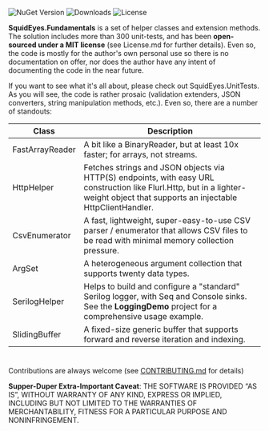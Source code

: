 
![NuGet Version](https://img.shields.io/nuget/v/SquidEyes.Fundamentals)
![Downloads](https://img.shields.io/nuget/dt/squideyes.fundamentals)
![License](https://img.shields.io/github/license/squideyes/Fundamentals)

**SquidEyes.Fundamentals** is a set of helper classes and extension methods.  The solution includes more than 300 unit-tests, and has been **open-sourced under a MIT license** (see License.md for further details).  Even so, the code is mostly for the author's own personal use so there is no documentation on offer, nor does the author have any intent of documenting the code in the near future.

If you want to see what it's all about, please check out SquidEyes.UnitTests. As you will see, the code is rather prosaic (validation extenders, JSON converters, string manipulation methods, etc.).  Even so, there are a number of standouts:

|Class|Description|
|---|---|
|FastArrayReader|A bit like a BinaryReader, but at least 10x faster; for arrays, not streams.|
|HttpHelper|Fetches strings and JSON objects via HTTP(S) endpoints, with easy URL construction like Flurl.Http, but in a lighter-weight object that supports an injectable HttpClientHandler.|
|CsvEnumerator|A fast, lightweight, super-easy-to-use CSV parser / enumerator that allows CSV files to be read with minimal memory collection pressure.|
|ArgSet|A heterogeneous argument collection that supports twenty data types.|
|SerilogHelper|Helps to build and configure a "standard" Serilog logger, with Seq and Console sinks.  See the **LoggingDemo** project for a comprehensive usage example.|
|SlidingBuffer|A fixed-size generic buffer that supports forward and reverse iteration and indexing.|

#
Contributions are always welcome (see [CONTRIBUTING.md](https://github.com/squideyes/Fundamentals/blob/master/CONTRIBUTING.md) for details)

**Supper-Duper Extra-Important Caveat**:  THE SOFTWARE IS PROVIDED “AS IS”, WITHOUT WARRANTY OF ANY KIND, EXPRESS OR IMPLIED, INCLUDING BUT NOT LIMITED TO THE WARRANTIES OF MERCHANTABILITY, FITNESS FOR A PARTICULAR PURPOSE AND NONINFRINGEMENT.